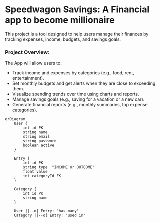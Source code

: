 # Speedwagon Savings: A Financial app to become millionaire

This project is a tool designed to help users manage their finances by tracking expenses, income, budgets, and savings goals.

### **Project Overview:**

The App will allow users to:

- Track income and expenses by categories (e.g., food, rent, entertainment).
- Set monthly budgets and get alerts when they are close to exceeding them.
- Visualize spending trends over time using charts and reports.
- Manage savings goals (e.g., saving for a vacation or a new car).
- Generate financial reports (e.g., monthly summaries, top expense categories).

```mermaid
erDiagram
    User {
        int id PK
        string name
        string email
        string password
        boolean active
    }
    
    Entry {
        int id PK
        string type  "INCOME or OUTCOME"
        float value
        int categoryId FK
    }
    
    Category {
        int id PK
        string name
    }

    User ||--o{ Entry: "has many"
    Category ||--o{ Entry: "used in"
```
